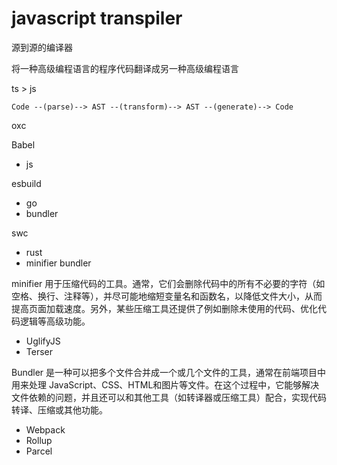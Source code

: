 # javascript transpiler

源到源的编译器

将一种高级编程语言的程序代码翻译成另一种高级编程语言

ts > js

```text
Code --(parse)--> AST --(transform)--> AST --(generate)--> Code
```

oxc

Babel
- js

esbuild
- go
- bundler

swc
- rust
- minifier  bundler

minifier
用于压缩代码的工具。通常，它们会删除代码中的所有不必要的字符（如空格、换行、注释等），并尽可能地缩短变量名和函数名，以降低文件大小，从而提高页面加载速度。另外，某些压缩工具还提供了例如删除未使用的代码、优化代码逻辑等高级功能。
- UglifyJS
- Terser

Bundler
是一种可以把多个文件合并成一个或几个文件的工具，通常在前端项目中用来处理 JavaScript、CSS、HTML和图片等文件。在这个过程中，它能够解决文件依赖的问题，并且还可以和其他工具（如转译器或压缩工具）配合，实现代码转译、压缩或其他功能。
- Webpack
- Rollup
- Parcel